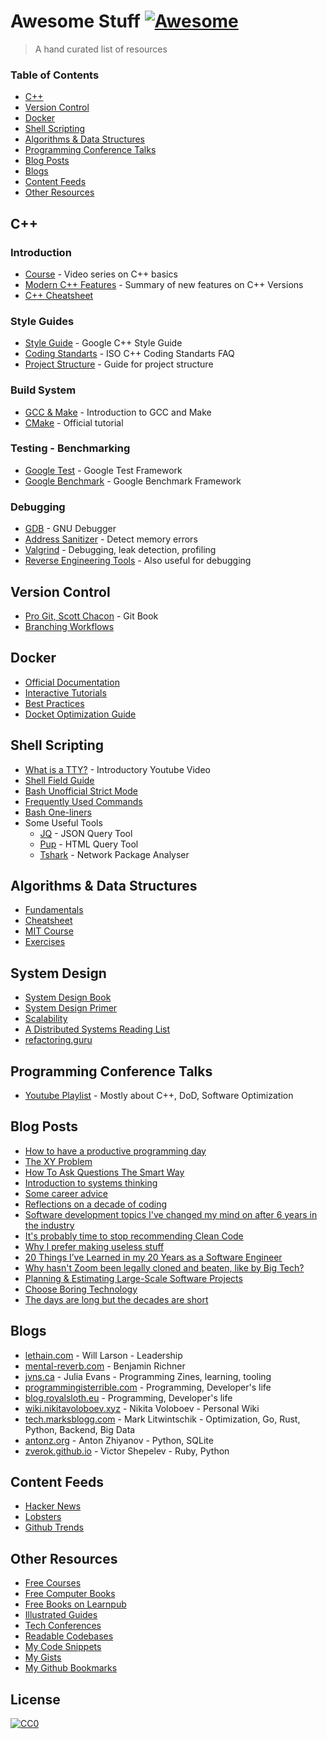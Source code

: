# Awesome Stuff [![Awesome](https://cdn.rawgit.com/sindresorhus/awesome/d7305f38d29fed78fa85652e3a63e154dd8e8829/media/badge.svg)](https://github.com/sindresorhus/awesome)

> A hand curated list of resources

### Table of Contents

- [C++](#c)
- [Version Control](#version-control)
- [Docker](#docker)
- [Shell Scripting](#shell-scripting)
- [Algorithms & Data Structures](#algorithms--data-structures)
- [Programming Conference Talks](#programming-conference-talks)
- [Blog Posts](#blog-posts)
- [Blogs](#blogs)
- [Content Feeds](#content-feeds)
- [Other Resources](#other-resources)

## C++

### Introduction

- [Course](https://youtube.com/playlist?list=PLlrATfBNZ98dudnM48yfGUldqGD0S4FFb) - Video series on C++ basics
- [Modern C++ Features](https://github.com/AnthonyCalandra/modern-cpp-features/blob/master/README.md) - Summary of new features on C++ Versions
- [C++ Cheatsheet](https://github.com/mortennobel/cpp-cheatsheet)

### Style Guides

- [Style Guide](https://google.github.io/styleguide/cppguide.html) - Google C++ Style Guide
- [Coding Standarts](https://isocpp.org/wiki/faq/coding-standards) -  ISO C++ Coding Standarts FAQ
- [Project Structure](https://api.csswg.org/bikeshed/?force=1&url=https://raw.githubusercontent.com/vector-of-bool/pitchfork/develop/data/spec.bs) - Guide for project structure

### Build System

- [GCC & Make](https://allnetworkportal.info/LearnCoding/cpp/gcc_make.html) - Introduction to GCC and Make
- [CMake](https://cmake.org/cmake/help/latest/guide/tutorial/index.html) - Official tutorial

### Testing - Benchmarking

- [Google Test](http://google.github.io/googletest/) - Google Test Framework
- [Google Benchmark](https://github.com/google/benchmark) - Google Benchmark Framework

### Debugging

- [GDB](http://www.gdbtutorial.com) - GNU Debugger
- [Address Sanitizer](https://clang.llvm.org/docs/AddressSanitizer.html) - Detect memory errors
- [Valgrind](https://www.valgrind.org/docs/manual/quick-start.html#quick-start.intro) - Debugging, leak detection, profiling
- [Reverse Engineering Tools](https://www.thegeekstuff.com/2012/03/reverse-engineering-tools/) - Also useful for debugging

## Version Control

- [Pro Git, Scott Chacon](https://git-scm.com/book/en/v2) - Git Book
- [Branching Workflows](https://medium.com/@patrickporto/4-branching-workflows-for-git-30d0aaee7bf)

## Docker

- [Official Documentation](https://docs.docker.com/)
- [Interactive Tutorials](https://www.katacoda.com/?q=docker)
- [Best Practices](https://docs.docker.com/develop/dev-best-practices/)
- [Docket Optimization Guide](https://www.augmentedmind.de/2022/02/06/optimize-docker-image-size/)

## Shell Scripting

- [What is a TTY?](https://youtu.be/SYwbEcNrcjI) - Introductory Youtube Video 
- [Shell Field Guide](https://raimonster.com/scripting-field-guide/)
- [Bash Unofficial Strict Mode](http://redsymbol.net/articles/unofficial-bash-strict-mode/)
- [Frequently Used Commands](https://haydenjames.io/90-linux-commands-frequently-used-by-linux-sysadmins)
- [Bash One-liners](https://onceupon.github.io/Bash-Oneliner/)
- Some Useful Tools
	- [JQ](https://github.com/stedolan/jq) - JSON Query Tool
	- [Pup](https://github.com/ericchiang/pup) - HTML Query Tool
	- [Tshark](https://www.wireshark.org/docs/man-pages/tshark.html) - Network Package Analyser

## Algorithms & Data Structures

- [Fundamentals](https://www.geeksforgeeks.org/fundamentals-of-algorithms)
- [Cheatsheet](https://github.com/gibsjose/cpp-cheat-sheet)
- [MIT Course](https://ocw.mit.edu/courses/electrical-engineering-and-computer-science/6-006-introduction-to-algorithms-fall-2011/lecture-videos/)
- [Exercises](https://leetcode.com/problemset/all/)

## System Design

- [System Design Book](https://systemdesign.org/)
- [System Design Primer](https://github.com/donnemartin/system-design-primer)
- [Scalability](https://www.lecloud.net/tagged/scalability/chrono)
- [A Distributed Systems Reading List](https://dancres.github.io/Pages/)
- [refactoring.guru](https://refactoring.guru/)

## Programming Conference Talks

- [Youtube Playlist](https://youtube.com/playlist?list=PL_JxiB6wiK9ZzWZzCUB1rixZFhafaAijw) - Mostly about C++, DoD, Software Optimization

## Blog Posts

- [How to have a productive programming day](https://www.codewithjason.com/productive-programming-day/)
- [The XY Problem](https://xyproblem.info/)
- [How To Ask Questions The Smart Way](http://www.catb.org/esr/faqs/smart-questions.html)
- [Introduction to systems thinking](https://lethain.com/systems-thinking/)
- [Some career advice](https://lethain.com/career-advice/)
- [Reflections on a decade of coding](https://scattered-thoughts.net/writing/reflections-on-a-decade-of-coding)
- [Software development topics I've changed my mind on after 6 years in the industry](https://chriskiehl.com/article/thoughts-after-6-years)
- [It's probably time to stop recommending Clean Code](https://qntm.org/clean)
- [Why I prefer making useless stuff](https://web.eecs.utk.edu/~azh/blog/makinguselessstuff.html)
- [20 Things I’ve Learned in my 20 Years as a Software Engineer](https://www.simplethread.com/20-things-ive-learned-in-my-20-years-as-a-software-engineer/)
- [Why hasn't Zoom been legally cloned and beaten, like by Big Tech?](https://www.quora.com/Why-hasnt-Zoom-been-legally-cloned-and-beaten-like-by-Big-Tech/answer/Neil-Hunt?ch=10&share=e1531dff&srid=u14qy)
- [Planning & Estimating Large-Scale Software Projects](https://tomrussell.co.uk/writing/2021/07/19/estimating-large-scale-software-projects.html)
- [Choose Boring Technology](https://mcfunley.com/choose-boring-technology)
- [The days are long but the decades are short](https://blog.samaltman.com/the-days-are-long-but-the-decades-are-short)

## Blogs

- [lethain.com](https://lethain.com) - Will Larson - Leadership
- [mental-reverb.com](https://mental-reverb.com/blog.php) - Benjamin Richner
- [jvns.ca](https://jvns.ca/) - Julia Evans - Programming Zines, learning, tooling
- [programmingisterrible.com](https://programmingisterrible.com/about) - Programming, Developer's life
- [blog.royalsloth.eu](https://blog.royalsloth.eu/#) - Programming, Developer's life
- [wiki.nikitavoloboev.xyz](https://wiki.nikitavoloboev.xyz) - Nikita Voloboev - Personal Wiki
- [tech.marksblogg.com](https://tech.marksblogg.com/) - Mark Litwintschik - Optimization, Go, Rust, Python, Backend, Big Data
- [antonz.org](https://antonz.org) - Anton Zhiyanov - Python, SQLite
- [zverok.github.io](https://zverok.github.io/blog/) - Victor Shepelev - Ruby, Python

## Content Feeds

- [Hacker News](https://news.ycombinator.com/)
- [Lobsters](https://lobste.rs)
- [Github Trends](https://github.com/trending)

## Other Resources

- [Free Courses](https://training.linuxfoundation.org/resources/?_sft_content_type=free-course)
- [Free Computer Books](https://freecomputerbooks.com/)
- [Free Books on Learnpub](https://leanpub.com/bookstore?type=book&sort=free_without_membership)
- [Illustrated Guides](https://github.com/searchableguy/awesome-illustrated-guides)
- [Tech Conferences](https://www.alltechconferences.com/)
- [Readable Codebases](https://news.ycombinator.com/item?id=30752540)
- [My Code Snippets](snippets.md)
- [My Gists](https://gist.github.com/overengineer)
- [My Github Bookmarks](https://github.com/overengineer?tab=stars)

## License

[![CC0](https://i.creativecommons.org/p/zero/1.0/88x31.png)](https://creativecommons.org/publicdomain/zero/1.0/)
